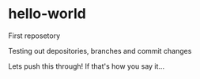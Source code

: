 # hello-world
First reposetory

Testing out depositories, branches and commit changes

Lets push this through! If that's how you say it...
